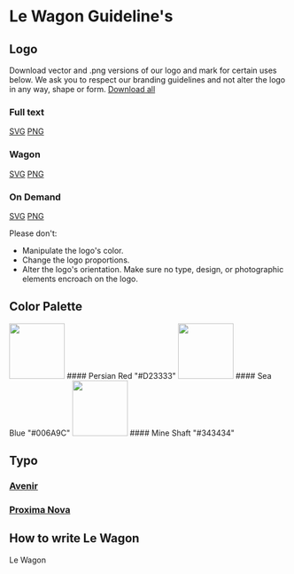 # Le Wagon Guideline's

## Logo

Download vector and .png versions of our logo and mark for certain uses below. We ask you to respect our branding guidelines and not alter the logo in any way, shape or form. [Download all](lien)

### Full text

[SVG](lien)
[PNG](lien)


### Wagon

[SVG](lien)
[PNG](lien)

### On Demand

[SVG](lien)
[PNG](lien)

Please don't:

- Manipulate the logo's color.
- Change the logo proportions.
- Alter the logo's orientation. Make sure no type, design, or photographic elements encroach on the logo.

## Color Palette

<img src="https://raw.githubusercontent.com/lewagon/design/master/guidelines/colors/persian-red.jpg" width="100">
#### Persian Red
"#D23333"

<img src="https://raw.githubusercontent.com/lewagon/design/master/guidelines/colors/sea-blue.jpg" width="100">
#### Sea Blue
"#006A9C"

<img src='https://raw.githubusercontent.com/lewagon/design/master/guidelines/colors/mine-shaft.jpg' width="100" >
#### Mine Shaft
"#343434"

## Typo

### [Avenir](https://www.myfonts.com/fonts/linotype/avenir/)
### [Proxima Nova](https://www.myfonts.com/fonts/linotype/avenir/)

## How to write Le Wagon

Le Wagon


